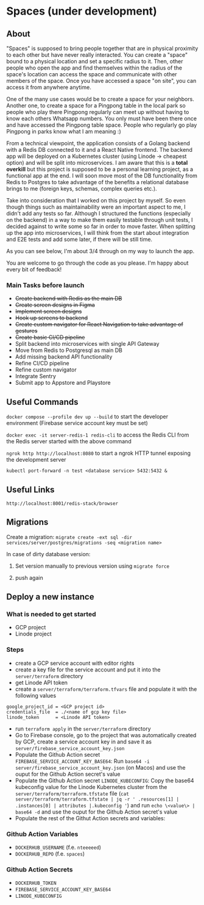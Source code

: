 # Spaces (under development)

## About

"Spaces" is supposed to bring people together that are in physical proximity to each other but have never really interacted. You can create a "space" bound to a physical location and set a specific radius to it. Then, other people who open the app and find themselves within the radius of the space's location can access the space and communicate with other members of the space. Once you have accessed a space "on site", you can access it from anywhere anytime.

One of the many use cases would be to create a space for your neighbors. Another one, to create a space for a Pingpong table in the local park so people who play there Pingpong regularly can meet up without having to know each others Whatsapp numbers. You only must have been there once and have accessed the Pingpong table space. People who regularly go play Pingpong in parks know what I am meaning :)

From a technical viewpoint, the application consists of a Golang backend with a Redis DB connected to it and a React Native frontend. The backend app will be deployed on a Kubernetes cluster (using Linode -> cheapest option) and will be split into microservices. I am aware that this is a **total overkill** but this project is supposed to be a personal learning project, as a functional app at the end. I will soon move most of the DB functionality from Redis to Postgres to take advantage of the benefits a relational database brings to me (foreign keys, schemas, complex queries etc.).

Take into consideration that I worked on this project by myself. So even though things such as maintainability were an important aspect to me, I didn't add any tests so far. Although I structured the functions (especially on the backend) in a way to make them easily testable through unit tests, I decided against to write some so far in order to move faster. When splitting up the app into microservices, I will think from the start about integration and E2E tests and add some later, if there will be still time.

As you can see below, I'm about 3/4 through on my way to launch the app.

You are welcome to go through the code as you please. I'm happy about every bit of feedback!

### Main Tasks before launch

* <s>Create backend with Redis as the main DB</s>
* <s>Create screen designs in Figma</s>
* <s>Implement screen designs</s>
* <s>Hook up screens to backend</s>
* <s>Create custom navigator for React Navigation to take advantage of gestures</s>
* <s>Create basic CI/CD pipeline</s>
* Split backend into microservices with single API Gateway
* Move from Redis to Postgresql as main DB
* Add missing backend API functionality
* Refine CI/CD pipeline
* Refine custom navigator
* Integrate Sentry
* Submit app to Appstore and Playstore

## Useful Commands

`docker compose --profile dev up --build` to start the developer environment (Firebase service account key must be set)

`docker exec -it server-redis-1 redis-cli` to access the Redis CLI from the Redis server started with the above command

`ngrok http http://localhost:8080` to start a ngrok HTTP tunnel exposing the development server

`kubectl port-forward -n test <database service> 5432:5432 &` 

## Useful Links

`http://localhost:8001/redis-stack/browser`

## Migrations

Create a migration: `migrate create -ext sql -dir services/server/postgres/migrations -seq <migration name>`

In case of dirty database version:

1. Set version manually to previous version using `migrate force`

2. push again

## Deploy a new instance

### What is needed to get started

* GCP project
* Linode project

### Steps

* create a GCP service account with editor rights
* create a key file for the service account and put it into the `server/terraform` directory
* get Linode API token
* create a `server/terraform/terraform.tfvars` file and populate it with the following values

```properties
google_project_id = <GCP project id>
credentials_file  = ./<name of gcp key file>
linode_token      = <Linode API token>
```

* run `terraform apply` in the `server/terraform` directory
* Go to Firebase console, go to the project that was automatically created by GCP, create a service account key in and save it as `server/firebase_service_account_key.json`
* Populate the Github Action secret `FIREBASE_SERVICE_ACCOUNT_KEY_BASE64`: Run `base64 -i server/firebase_service_account_key.json` (on Macos) and use the ouput for the Github Action secret's value
* Populate the Github Action secret `LINODE_KUBECONFIG`: Copy the base64 kubeconfig value for the Linode Kubernetes cluster from the `server/terraform/terraform.tfstate` file (`cat server/terraform/terraform.tfstate | jq -r ' .resources[1] | .instances[0] | attributes |.kubeconfig '`) and run `echo \<value\> | base64 -d` and use the ouput for the Github Action secret's value
* Populate the rest of the Githut Action secrets and variables:

### Github Action Variables

* `DOCKERHUB_USERNAME` (f.e. `nteeeeed`)
* `DOCKERHUB_REPO` (f.e. `spaces`)

### Github Action Secrets

* `DOCKERHUB_TOKEN`
* `FIREBASE_SERVICE_ACCOUNT_KEY_BASE64`
* `LINODE_KUBECONFIG`
